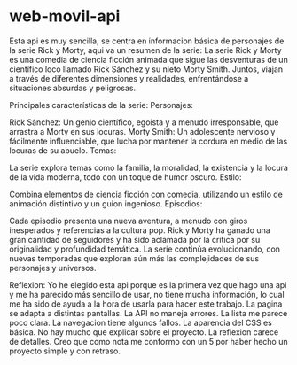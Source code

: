 # web-movil-api
Esta api es muy sencilla, se centra en informacion básica de personajes de la serie Rick y Morty, aqui va un resumen de la serie:
La serie Rick y Morty es una comedia de ciencia ficción animada que sigue las desventuras de un científico loco llamado Rick Sánchez y su nieto Morty Smith. Juntos, viajan a través de diferentes dimensiones y realidades, enfrentándose a situaciones absurdas y peligrosas.

Principales características de la serie:
Personajes:

Rick Sánchez: Un genio científico, egoísta y a menudo irresponsable, que arrastra a Morty en sus locuras.
Morty Smith: Un adolescente nervioso y fácilmente influenciable, que lucha por mantener la cordura en medio de las locuras de su abuelo.
Temas:

La serie explora temas como la familia, la moralidad, la existencia y la locura de la vida moderna, todo con un toque de humor oscuro.
Estilo:

Combina elementos de ciencia ficción con comedia, utilizando un estilo de animación distintivo y un guion ingenioso.
Episodios:

Cada episodio presenta una nueva aventura, a menudo con giros inesperados y referencias a la cultura pop.
Rick y Morty ha ganado una gran cantidad de seguidores y ha sido aclamada por la crítica por su originalidad y profundidad temática. La serie continúa evolucionando, con nuevas temporadas que exploran aún más las complejidades de sus personajes y universos.

Reflexion: 
Yo he elegido esta api porque es la primera vez que hago una api y me ha parecido más sencillo de usar, no tiene mucha información, lo cual me ha sido de ayuda a la hora de usarla para hacer este trabajo.
La pagina se adapta a distintas pantallas.
La API no maneja errores.
La lista me parece poco clara.
La navegacion tiene algunos fallos.
La aparencia del CSS es básica.
No hay mucho que explicar sobre el proyecto.
La reflexion carece de detalles.
Creo que como nota me conformo con un 5 por haber hecho un proyecto simple y con retraso.
